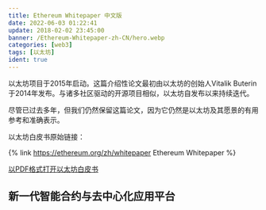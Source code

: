 ```yaml
---
title: Ethereum Whitepaper 中文版
date: 2022-06-03 01:22:41
update: 2018-02-02 23:45:00
banner: /Ethereum-Whitepaper-zh-CN/hero.webp
categories: [web3]
tags: [以太坊]
ident: true
---
```




以太坊项目于2015年启动。这篇介绍性论文最初由以太坊的创始人Vitalik Buterin于2014年发布。与诸多社区驱动的开源项目相似，以太坊自发布以来持续迭代。

尽管已过去多年，但我们仍然保留这篇论文，因为它仍然是以太坊及其愿景的有用参考和准确表示。

<!-- more -->

以太坊白皮书原始链接：

{% link https://ethereum.org/zh/whitepaper Ethereum&nbsp;Whitepaper %}

[以PDF格式打开以太坊白皮书](https://ethereum.org/669c9e2e2027310b6b3cdce6e1c52962/Ethereum_Whitepaper_-_Buterin_2014.pdf)

## 新一代智能合约与去中心化应用平台

